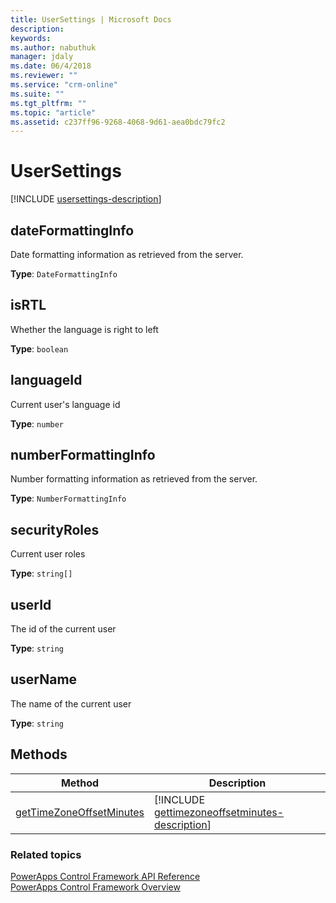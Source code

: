 ```yaml
---
title: UserSettings | Microsoft Docs
description: 
keywords:
ms.author: nabuthuk
manager: jdaly
ms.date: 06/4/2018
ms.reviewer: ""
ms.service: "crm-online"
ms.suite: ""
ms.tgt_pltfrm: ""
ms.topic: "article"
ms.assetid: c237ff96-9268-4068-9d61-aea0bdc79fc2
---
```


# UserSettings

[!INCLUDE [usersettings-description](includes/usersettings-description.md)]

## dateFormattingInfo

Date formatting information as retrieved from the server.

**Type**: `DateFormattingInfo`

## isRTL

Whether the language is right to left

**Type**: `boolean`

## languageId

Current user's language id

**Type**: `number`

## numberFormattingInfo

Number formatting information as retrieved from the server.

**Type**: `NumberFormattingInfo`

## securityRoles

Current user roles

**Type**: `string[]`

## userId

The id of the current user

**Type**: `string`

## userName

The name of the current user

**Type**: `string`

## Methods

|Method | Description | 
| ------|-------------|
|[getTimeZoneOffsetMinutes](usersettings/gettimezoneoffsetminutes.md)|[!INCLUDE [gettimezoneoffsetminutes-description](usersettings/includes/gettimezoneoffsetminutes-description.md)]|

### Related topics

[PowerApps Control Framework API Reference](index.md)<br />
[PowerApps Control Framework Overview](../overview.md)
